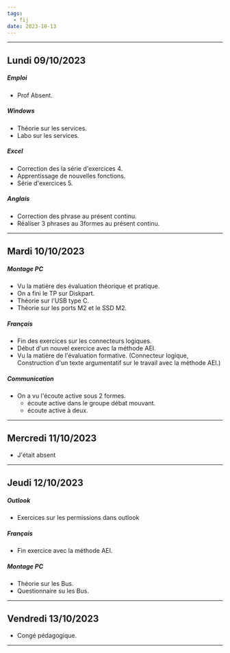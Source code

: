 ```yaml
---
tags:
  - fij
date: 2023-10-13
---
```

---
## Lundi 09/10/2023
##### Emploi
- Prof Absent.
##### Windows
- Théorie sur les services.
- Labo sur les services.
##### Excel
- Correction des la série d'exercices 4.
- Apprentissage de nouvelles fonctions.
- Série d'exercices 5.
##### Anglais
- Correction des phrase au présent continu.
- Réaliser 3 phrases au 3formes au présent continu.

---

## Mardi 10/10/2023
##### Montage PC
- Vu la matière des évaluation théorique et pratique.
- On a fini le TP sur Diskpart.
- Théorie sur l'USB type C.
- Théorie sur les ports M2 et le SSD M2.
##### Français
- Fin des exercices sur les connecteurs logiques.
- Début d'un nouvel exercice avec la méthode AEI.
- Vu la matière de l'évaluation formative. (Connecteur logique, Construction d'un texte argumentatif sur le travail avec la méthode AEI.)
##### Communication
- On a vu l'écoute active sous 2 formes.
	- écoute active dans le groupe débat mouvant.
	- écoute active à deux.

---

## Mercredi 11/10/2023
- J'était absent

---
## Jeudi 12/10/2023
##### Outlook
- Exercices sur les permissions dans outlook
##### Français
- Fin exercice avec la méthode AEI.
##### Montage PC
- Théorie sur les Bus.
- Questionnaire su les Bus.

---

## Vendredi 13/10/2023
- Congé pédagogique.

---
